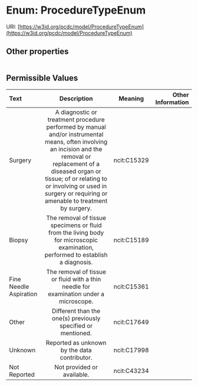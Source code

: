 
# Enum: ProcedureTypeEnum




URI: [https://w3id.org/pcdc/model/ProcedureTypeEnum](https://w3id.org/pcdc/model/ProcedureTypeEnum)


## Other properties

|  |  |  |
| --- | --- | --- |

## Permissible Values

| Text | Description | Meaning | Other Information |
| :--- | :---: | :---: | ---: |
| Surgery | A diagnostic or treatment procedure performed by manual and/or instrumental means, often involving an incision and the removal or replacement of a diseased organ or tissue; of or relating to or involving or used in surgery or requiring or amenable to treatment by surgery. | ncit:C15329 |  |
| Biopsy | The removal of tissue specimens or fluid from the living body for microscopic examination, performed to establish a diagnosis. | ncit:C15189 |  |
| Fine Needle Aspiration | The removal of tissue or fluid with a thin needle for examination under a microscope. | ncit:C15361 |  |
| Other | Different than the one(s) previously specified or mentioned. | ncit:C17649 |  |
| Unknown | Reported as unknown by the data contributor. | ncit:C17998 |  |
| Not Reported | Not provided or available. | ncit:C43234 |  |

